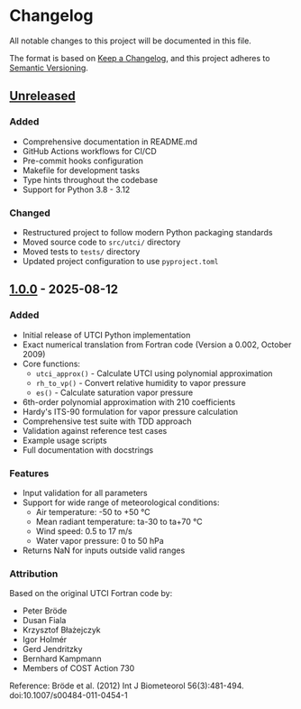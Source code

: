 # Changelog

All notable changes to this project will be documented in this file.

The format is based on [Keep a Changelog](https://keepachangelog.com/en/1.1.0/),
and this project adheres to [Semantic Versioning](https://semver.org/spec/v2.0.0.html).

## [Unreleased]

### Added
- Comprehensive documentation in README.md
- GitHub Actions workflows for CI/CD
- Pre-commit hooks configuration
- Makefile for development tasks
- Type hints throughout the codebase
- Support for Python 3.8 - 3.12

### Changed
- Restructured project to follow modern Python packaging standards
- Moved source code to `src/utci/` directory
- Moved tests to `tests/` directory
- Updated project configuration to use `pyproject.toml`

## [1.0.0] - 2025-08-12

### Added
- Initial release of UTCI Python implementation
- Exact numerical translation from Fortran code (Version a 0.002, October 2009)
- Core functions:
  - `utci_approx()` - Calculate UTCI using polynomial approximation
  - `rh_to_vp()` - Convert relative humidity to vapor pressure
  - `es()` - Calculate saturation vapor pressure
- 6th-order polynomial approximation with 210 coefficients
- Hardy's ITS-90 formulation for vapor pressure calculation
- Comprehensive test suite with TDD approach
- Validation against reference test cases
- Example usage scripts
- Full documentation with docstrings

### Features
- Input validation for all parameters
- Support for wide range of meteorological conditions:
  - Air temperature: -50 to +50 °C
  - Mean radiant temperature: ta-30 to ta+70 °C
  - Wind speed: 0.5 to 17 m/s
  - Water vapor pressure: 0 to 50 hPa
- Returns NaN for inputs outside valid ranges

### Attribution
Based on the original UTCI Fortran code by:
- Peter Bröde
- Dusan Fiala
- Krzysztof Błażejczyk
- Igor Holmér
- Gerd Jendritzky
- Bernhard Kampmann
- Members of COST Action 730

Reference: Bröde et al. (2012) Int J Biometeorol 56(3):481-494. doi:10.1007/s00484-011-0454-1

[Unreleased]: https://github.com/marvell/utci/compare/v1.0.0...HEAD
[1.0.0]: https://github.com/marvell/utci/releases/tag/v1.0.0